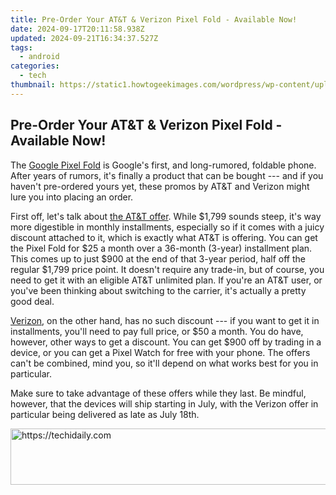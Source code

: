 ```yaml
---
title: Pre-Order Your AT&T & Verizon Pixel Fold - Available Now!
date: 2024-09-17T20:11:58.938Z
updated: 2024-09-21T16:34:37.527Z
tags:
  - android
categories:
  - tech
thumbnail: https://static1.howtogeekimages.com/wordpress/wp-content/uploads/2023/05/52887350421_2fdf76ccf4_o-1.jpg
---
```


## Pre-Order Your AT&T & Verizon Pixel Fold - Available Now!

The [Google Pixel Fold](https://some-skills.techidaily.com/the-ultimate-insight-into-dji-inspire-2-for-2024/) is Google's first, and long-rumored, foldable phone. After years of rumors, it's finally a product that can be bought --- and if you haven't pre-ordered yours yet, these promos by AT&T and Verizon might lure you into placing an order.

 First off, let's talk about [the AT&T offer](https://about.att.com/story/2023/google-pixel-fold.html). While $1,799 sounds steep, it's way more digestible in monthly installments, especially so if it comes with a juicy discount attached to it, which is exactly what AT&T is offering. You can get the Pixel Fold for $25 a month over a 36-month (3-year) installment plan. This comes up to just $900 at the end of that 3-year period, half off the regular $1,799 price point. It doesn't require any trade-in, but of course, you need to get it with an eligible AT&T unlimited plan. If you're an AT&T user, or you've been thinking about switching to the carrier, it's actually a pretty good deal.

[Verizon](https://www.anrdoezrs.net/links/3607085/type/dlg/sid/UUhtgUeUpU227914/https://www.verizon.com/smartphones/google-pixel-fold/), on the other hand, has no such discount --- if you want to get it in installments, you'll need to pay full price, or $50 a month. You do have, however, other ways to get a discount. You can get $900 off by trading in a device, or you can get a Pixel Watch for free with your phone. The offers can't be combined, mind you, so it'll depend on what works best for you in particular.

 Make sure to take advantage of these offers while they last. Be mindful, however, that the devices will ship starting in July, with the Verizon offer in particular being delivered as late as July 18th.

<ins class="adsbygoogle"
     style="display:block"
     data-ad-format="autorelaxed"
     data-ad-client="ca-pub-7571918770474297"
     data-ad-slot="1223367746"></ins>

<ins class="adsbygoogle"
     style="display:block"
     data-ad-client="ca-pub-7571918770474297"
     data-ad-slot="8358498916"
     data-ad-format="auto"
     data-full-width-responsive="true"></ins>



<!-- affiliate ads begin -->
<a href="https://appsumo.8odi.net/c/5597632/2049387/7443" target="_top" id="2049387">
  <img src="//a.impactradius-go.com/display-ad/7443-2049387" border="0" alt="https://techidaily.com" width="728" height="90"/>
</a>
<img height="0" width="0" src="https://appsumo.8odi.net/i/5597632/2049387/7443" style="position:absolute;visibility:hidden;" border="0" />
<!-- affiliate ads end -->

